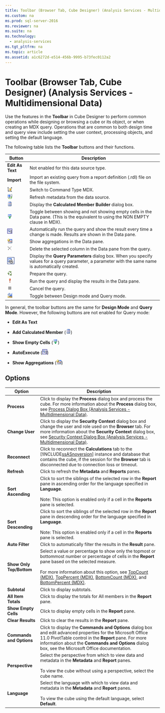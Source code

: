 ```yaml
---
title: Toolbar (Browser Tab, Cube Designer) (Analysis Services - Multidimensional Data)
ms.custom: na
ms.prod: sql-server-2016
ms.reviewer: na
ms.suite: na
ms.technology: 
  - analysis-services
ms.tgt_pltfrm: na
ms.topic: article
ms.assetid: a1c6272d-e514-456b-9995-b73fec0112a2
---
```

# Toolbar (Browser Tab, Cube Designer) (Analysis Services - Multidimensional Data)
  Use the features in the **Toolbar** in Cube Designer to perform common operations while designing or browsing a cube or its object, or when creating an MDX query. Operations that are common to both design time and query view include setting the user context, processing objects, and setting the default language.  
  
 The following table lists the **Toolbar** buttons and their functions.  
  
|Button|Description|  
|------------|-----------------|  
|**Edit As Text**|Not enabled for this data source type.|  
|**Import**|Import an existing query from a report definition (.rdl) file on the file system.|  
|![Change to MDX query view](../../Topics/TopicNameNotContainA/media/rsQDIcon_CommandTypeMDX.gif "rsQDIcon_CommandTypeMDX")|Switch to Command Type MDX.|  
|![Refresh result data](../../Topics/TopicNameNotContainA/media/rsQDIcon_Refresh.gif "rsQDIcon_Refresh")|Refresh metadata from the data source.|  
|![Add calculated member](../../Topics/TopicNameNotContainA/media/rsQDIcon_AddCalculatedMember.gif "rsQDIcon_AddCalculatedMember")|Display the **Calculated Member Builder** dialog box.|  
|![Toggle for show empty cells](../../Topics/TopicNameNotContainA/media/rsQDIcon_ShowEmptyCells.gif "rsQDIcon_ShowEmptyCells")|Toggle between showing and not showing empty cells in the Data pane. (This is the equivalent to using the NON EMPTY clause in MDX).|  
|![AutoExecute the query](../../Topics/TopicNameNotContainA/media/rsQDIcon_AutoExecute.gif "rsQDIcon_AutoExecute")|Automatically run the query and show the result every time a change is made. Results are shown in the Data pane.|  
|![Show Aggregations button](../../Topics/TopicNameNotContainA/media/rsQDIcon_ShowAggregations.gif "rsQDIcon_ShowAggregations")|Show aggregations in the Data pane.|  
|![Delete](../../Topics/TopicNameNotContainA/media/rsQDIcon_Delete.gif "rsQDIcon_Delete")|Delete the selected column in the Data pane from the query.|  
|![Icon for the Query Parameters dialog box](../../Topics/TopicNameNotContainA/media/IconQueryParameter.gif "IconQueryParameter")|Display the **Query Parameters** dialog box. When you specify values for a query parameter, a parameter with the same name is automatically created.|  
|![Prepare Query button](../../Topics/TopicNameNotContainA/media/rsQDIcon_PrepareQuery.gif "rsQDIcon_PrepareQuery")|Prepare the query.|  
|![Run the query](../../Topics/TopicNameNotContainA/media/rsQDIcon_Run.gif "rsQDIcon_Run")|Run the query and display the results in the Data pane.|  
|![Cancel the query](../../Topics/TopicNameNotContainA/media/rsQDIcon_Cancel.gif "rsQDIcon_Cancel")|Cancel the query.|  
|![Switch to Design mode](../../Topics/TopicNameNotContainA/media/rsQDIcon_DesignMode.gif "rsQDIcon_DesignMode")|Toggle between Design mode and Query mode.|  
  
 In general, the toolbar buttons are the same for **Design Mode** and **Query Mode**. However, the following buttons are not enabled for Query mode:  
  
-   **Edit As Text**  
  
-   **Add Calculated Member** \(![Add calculated member](../../Topics/TopicNameNotContainA/media/rsQDIcon_AddCalculatedMember.gif "rsQDIcon_AddCalculatedMember"))  
  
-   **Show Empty Cells** \(![Toggle for show empty cells](../../Topics/TopicNameNotContainA/media/rsQDIcon_ShowEmptyCells.gif "rsQDIcon_ShowEmptyCells"))  
  
-   **AutoExecute** \(![AutoExecute the query](../../Topics/TopicNameNotContainA/media/rsQDIcon_AutoExecute.gif "rsQDIcon_AutoExecute"))  
  
-   **Show Aggregations** \(![Show Aggregations button](../../Topics/TopicNameNotContainA/media/rsQDIcon_ShowAggregations.gif "rsQDIcon_ShowAggregations"))  
  
## Options  
  
|Option|Description|  
|------------|-----------------|  
|**Process**|Click to display the **Process** dialog box and process the cube. For more information about the **Process** dialog box, see [Process Dialog Box &#40;Analysis Services - Multidimensional Data&#41;](../../Topics/TopicNameNotContainA/Process-Dialog-Box--Analysis-Services---Multidimensional-Data-.md).|  
|**Change User**|Click to display the **Security Context** dialog box and change the user and role used on the **Browser** tab. For more information about the **Security Context** dialog box, see [Security Context Dialog Box &#40;Analysis Services - Multidimensional Data&#41;](../../Topics/TopicNameNotContainA/Security-Context-Dialog-Box--Analysis-Services---Multidimensional-Data-.md).|  
|**Reconnect**|Click to reconnect the **Calculations** tab to the [!INCLUDE[ssASnoversion](../../Topics/TopicNameContainA/includes/ssASnoversion_md.md)] instance and database that contains the cube, if the session for the **Browser** tab is disconnected due to connection loss or timeout.|  
|**Refresh**|Click to refresh the **Metadata** and **Reports** panes.|  
|**Sort Ascending**|Click to sort the siblings of the selected row in the **Report** pane in ascending order for the language specified in **Language**.<br /><br /> Note: This option is enabled only if a cell in the **Reports** pane is selected.|  
|**Sort Descending**|Click to sort the siblings of the selected row in the **Report** pane in descending order for the language specified in **Language**.<br /><br /> Note: This option is enabled only if a cell in the **Reports** pane is selected.|  
|**Auto Filter**|Click to automatically filter the results in the **Result** pane.|  
|**Show Only Top/Bottom**|Select a value or percentage to show only the topmost or bottommost number or percentage of cells in the **Report** pane based on the selected measure.<br /><br /> For more information about this option, see [TopCount &#40;MDX&#41;](../Topic/TopCount%20\(MDX\).md), [TopPercent &#40;MDX&#41;](../Topic/TopPercent%20\(MDX\).md), [BottomCount &#40;MDX&#41;](../Topic/BottomCount%20\(MDX\).md), and [BottomPercent &#40;MDX&#41;](../Topic/BottomPercent%20\(MDX\).md).|  
|**Subtotal**|Click to display subtotals.|  
|**All Item Totals**|Click to display the totals for All members in the **Report** pane.|  
|**Show Empty Cells**|Click to display empty cells in the **Report** pane.|  
|**Clear Results**|Click to clear the results in the **Report** pane.|  
|**Commands and Options**|Click to display the **Commands and Options** dialog box and edit advanced properties for the Microsoft Office 11.0 PivotTable control in the **Report** pane. For more information about the **Commands and Options** dialog box, see the Microsoft Office documentation.|  
|**Perspective**|Select the perspective from which to view data and metadata in the **Metadata** and **Report** panes.<br /><br /> To view the cube without using a perspective, select the cube name.|  
|**Language**|Select the language with which to view data and metadata in the **Metadata** and **Report** panes.<br /><br /> To view the cube using the default language, select **Default**.|  
  
  